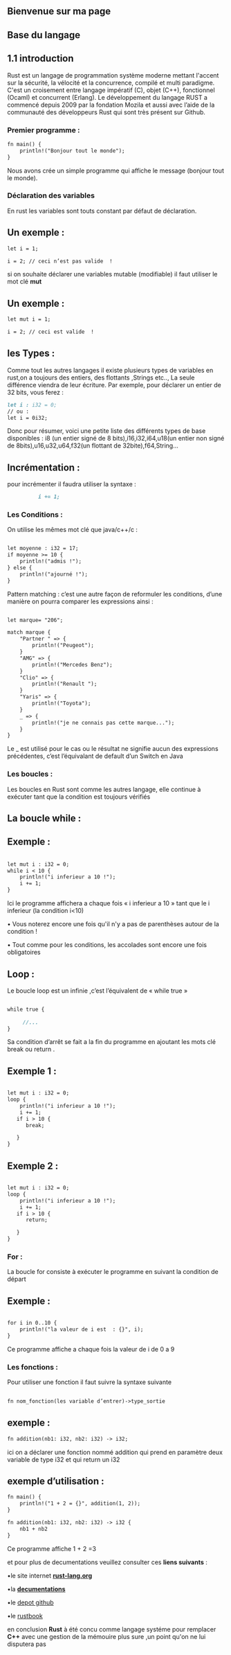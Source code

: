## Bienvenue sur ma page 
## Base du langage

## 1.1 introduction

 Rust est un langage de programmation système moderne mettant l'accent sur la sécurité, la vélocité et la concurrence, compilé et multi paradigme. C'est un croisement entre langage impératif (C), objet (C++), fonctionnel (Ocaml) et concurrent (Erlang). Le développement du langage RUST a commencé depuis 2009 par la fondation Mozila et aussi avec l’aide de la communauté des développeurs Rust qui sont très présent sur Github.

### Premier programme :

```markdown
fn main() {
    println!("Bonjour tout le monde");
}
```

Nous avons crée un simple programme qui affiche le message (bonjour tout le monde).

### Déclaration des variables
 En rust les variables sont touts constant par défaut de déclaration.
 
 ## Un exemple :
 ```markdown
let i = 1;

i = 2; // ceci n’est pas valide  !
```

si on souhaite déclarer une variables mutable (modifiable) il faut utiliser le mot clé **mut** 

## Un exemple :

 ```markdown
let mut i = 1;

i = 2; // ceci est valide  !
```
## les Types :

  Comme tout les autres langages il existe plusieurs types de variables en rust,on a toujours des entiers, des flottants ,Strings etc.., La seule différence viendra de leur écriture. Par exemple, pour déclarer un entier de 32 bits, vous ferez :


 ```markdown
let i : i32 = 0;
// ou :
let i = 0i32;
```
Donc pour résumer, voici une petite liste des différents types de base disponibles : i8 (un entier signé de 8 bits),i16,i32,i64,u18(un entier non signé de 8bits),u16,u32,u64,f32(un flottant de 32bite),f64,String…

## Incrémentation : 
pour incrémenter il faudra utiliser la syntaxe : 
```markdown
          i += 1;
```

### Les Conditions : 

On utilise les mêmes mot clé que java/c++/c :

```markdown

let moyenne : i32 = 17;
if moyenne >= 10 {
    println!("admis !");
} else {
    println!("ajourné !");
}

```
Pattern matching : c’est une autre façon de reformuler les conditions, d’une manière on pourra comparer les expressions ainsi :
```markdown

let marque= "206";

match marque {
    "Partner " => {
        println!("Peugeot");
    }
    "AMG" => {
        println!("Mercedes Benz");
    }
    "Clio" => {
        println!("Renault ");
    }
    "Yaris" => {
        println!("Toyota");
    }
    _ => {
        println!("je ne connais pas cette marque...");
    }
}


```

Le _ est utilisé pour le cas ou le résultat ne signifie aucun des expressions précédentes, c’est l’équivalant de default  d’un Switch en Java  

### Les boucles :

Les boucles en Rust sont comme les autres langage, elle continue à exécuter tant que la condition est toujours vérifiés 
## La boucle while :

## Exemple :

```markdown
        
let mut i : i32 = 0;
while i < 10 {
    println!("i inferieur a 10 !");
    i += 1;
}

```

Ici le programme affichera a chaque fois « i inferieur a 10 » tant que le i inferieur (la condition i<10) 

•	Vous noterez encore une fois qu'il n'y a pas de parenthèses autour de la condition !


•	Tout comme pour les conditions, les accolades sont encore une fois obligatoires 

## Loop :
Le boucle loop est un infinie ,c’est  l’équivalent de « while true » 
```markdown

while true {
    
     //...
}
```
Sa condition d’arrêt se fait a la fin du programme en ajoutant les mots clé break ou return .

## Exemple 1 :
```markdown

let mut i : i32 = 0;
loop {
    println!("i inferieur a 10 !");
    i += 1;
   if i > 10 {
      break;

   }
}


```
## Exemple 2 :
```markdown

let mut i : i32 = 0;
loop {
    println!("i inferieur a 10 !");
    i += 1;
   if i > 10 {
      return;

   }
}

```
### For :

La boucle for consiste à exécuter le programme en suivant la condition de départ 
## Exemple :

```markdown

for i in 0..10 {
    println!("la valeur de i est  : {}", i);
}

```
 Ce programme affiche a chaque fois la valeur de i de 0 a 9

### Les fonctions :

 Pour utiliser une fonction il faut suivre la syntaxe suivante 
```markdown 
 
fn nom_fonction(les variable d’entrer)->type_sortie
```
## exemple :
```markdown
fn addition(nb1: i32, nb2: i32) -> i32;


```

ici on a déclarer une fonction nommé addition qui prend en paramètre deux variable de type i32 et qui return un i32 

## exemple d’utilisation :
```markdown
fn main() {
    println!("1 + 2 = {}", addition(1, 2));
}

fn addition(nb1: i32, nb2: i32) -> i32 {
    nb1 + nb2
}
```

Ce programme affiche 1 + 2 =3


 et pour plus de decumentations veuillez consulter ces **liens suivants**	:
   
   •le site internet [**rust-lang.org**](https://www.rust-lang.org/)
   
   •la [**decumentations**](https://doc.rust-lang.org/stable/std/)
   
   •le [depot github](https://github.com/rust-lang/rust)
   
   •le [rustbook](https://doc.rust-lang.org/stable/book/)
   
   en conclusion **Rust** à été concu comme langage systéme pour remplacer **C++** avec une gestion de la mémouire 
   plus sure ,un point qu'on ne lui disputera pas 
    

 
 
